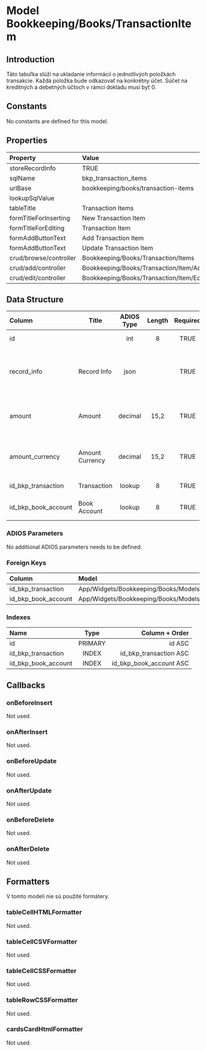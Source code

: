 # Model Bookkeeping/Books/TransactionItem

## Introduction

Táto tabuľka slúži na ukladanie informácií o jednotlivých položkách transakcie. Každá položka bude odkazovať na konkrétny účet. Súčet na kreditných a debetných účtoch v rámci dokladu musí byť 0. 

## Constants

No constants are defined for this model.

## Properties

| Property              | Value                                   |
| :-------------------- | :-------------------------------------- |
| storeRecordInfo       | TRUE                                    |
| sqlName               | bkp_transaction_items                   |
| urlBase               | bookkeeping/books/transaction-items     |
| lookupSqlValue        |                                         |
| tableTitle            | Transaction Items                       |
| formTitleForInserting | New Transaction Item                    |
| formTitleForEditing   | Transaction Item                        |
| formAddButtonText     | Add Transaction Item                    |
| formAddButtonText     | Update Transaction Item                 |
| crud/browse/controller    | Bookkeeping/Books/Transaction/Items     |
| crud/add/controller       | Bookkeeping/Books/Transaction/Item/Add  |
| crud/edit/controller      | Bookkeeping/Books/Transaction/Item/Edit |

## Data Structure

| Column              | Title           | ADIOS Type | Length | Required | Notes                                      |
| :------------------ | --------------- | :--------: | :----: | :------: | :----------------------------------------- |
| id                  |                 |    int     |   8    |   TRUE   | Unique record ID                           |
| record_info         | Record Info     |    json    |        |   TRUE   | Info about INSERT and UPDATE time & author |
| amount              | Amount          |  decimal   |  15,2  |   TRUE   | Suma položky transakcie v hlavnej mene     |
| amount_currency     | Amount Currency |  decimal   |  15,2  |   TRUE   | Suma položky transakcie v inej mene        |
| id_bkp_transaction  | Transaction     |   lookup   |   8    |   TRUE   | ID dokladu                                 |
| id_bkp_book_account | Book Account    |   lookup   |   8    |   TRUE   | ID účtu z účtovnej osnovy                  |

### ADIOS Parameters

No additional ADIOS parameters needs to be defined.

### Foreign Keys

| Column              | Model                                            | Relation | OnUpdate | OnDelete |
| :------------------ | :----------------------------------------------- | :------: | -------- | -------- |
| id_bkp_transaction  | App/Widgets/Bookkeeping/Books/Models/Transaction |   1:N    | Cascade  | Cascade  |
| id_bkp_book_account | App/Widgets/Bookkeeping/Books/Models/Account     |   M:N    | Cascade  | Restrict |

### Indexes

| Name                |  Type   |          Column + Order |
| :------------------ | :-----: | ----------------------: |
| id                  | PRIMARY |                  id ASC |
| id_bkp_transaction  |  INDEX  |  id_bkp_transaction ASC |
| id_bkp_book_account |  INDEX  | id_bkp_book_account ASC |

## Callbacks

### onBeforeInsert

Not used.

### onAfterInsert

Not used.

### onBeforeUpdate

Not used.

### onAfterUpdate

Not used.

### onBeforeDelete

Not used.

### onAfterDelete

Not used.

## Formatters

V tomto modeli nie sú použité formátery.

### tableCellHTMLFormatter

Not used.

### tableCellCSVFormatter

Not used.

### tableCellCSSFormatter

Not used.

### tableRowCSSFormatter

Not used.

### cardsCardHtmlFormatter

Not used.
